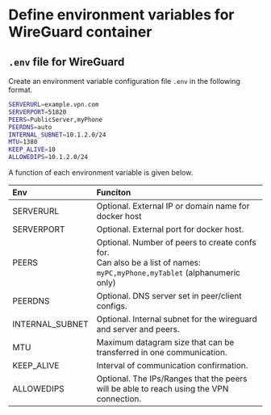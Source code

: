 # Define environment variables for WireGuard container
## `.env` file for WireGuard
Create an environment variable configuration file `.env` in the following format.

```sh
SERVERURL=example.vpn.com
SERVERPORT=51820
PEERS=PublicServer,myPhone
PEERDNS=auto
INTERNAL_SUBNET=10.1.2.0/24
MTU=1380
KEEP_ALIVE=10
ALLOWEDIPS=10.1.2.0/24
```

A function of each environment variable is given below.

|Env|Funciton|
|:----|:----|
|SERVERURL|Optional. External IP or domain name for docker host|
|SERVERPORT|Optional. External port for docker host.|
|PEERS|Optional. Number of peers to create confs for. <br> Can also be a list of names: `myPC,myPhone,myTablet` (alphanumeric only)|
|PEERDNS|Optional. DNS server set in peer/client configs.|
|INTERNAL_SUBNET|Optional. Internal subnet for the wireguard and server and peers.|
|MTU|Maximum datagram size that can be transferred in one communication.|
|KEEP_ALIVE|Interval of communication confirmation.|
|ALLOWEDIPS|Optional. The IPs/Ranges that the peers will be able to reach using the VPN connection.|
